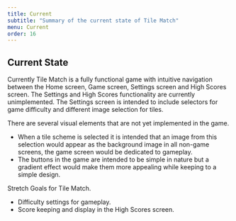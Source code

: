 ```yaml
---
title: Current
subtitle: "Summary of the current state of Tile Match"
menu: Current
order: 16
---
```


## Current State

Currently Tile Match is a fully functional game with intuitive navigation between the Home screen, Game screen, Settings screen and High Scores screen. The Settings and High Scores functionality are currently unimplemented. The Settings screen is intended to include selectors for game difficulty and different image selection for tiles.

There are several visual elements that are not yet implemented in the game.
* When a tile scheme is selected it is intended that an image from this selection would appear as the background image in all non-game screens, the game screen would be dedicated to gameplay.
* The buttons in the game are intended to be simple in nature but a gradient effect would make them more appealing while keeping to a simple design.

Stretch Goals for Tile Match.

* Difficulty settings for gameplay.
* Score keeping and display in the High Scores screen.